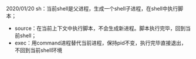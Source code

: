2020/01/20
 sh：当前shell是父进程，生成一个shell子进程，在shell中执行脚本；
- source：在当前上下文中执行脚本，不会生成新进程。脚本执行完毕，回到当前shell；
- exec：用command进程替代当前进程，保持pid不变，执行完毕直接退出，不回到当前shell环境